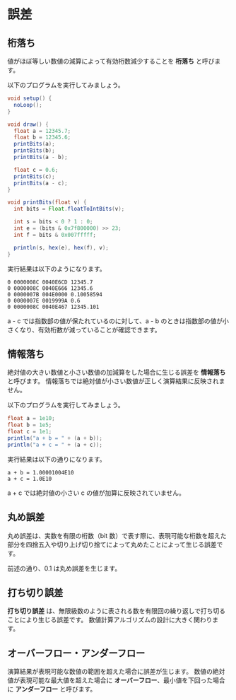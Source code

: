 # 誤差

## 桁落ち

値がほぼ等しい数値の減算によって有効桁数減少することを **桁落ち** と呼びます。

以下のプログラムを実行してみましょう。

```java
void setup() {
  noLoop();
}

void draw() {
  float a = 12345.7;
  float b = 12345.6;
  printBits(a);
  printBits(b);
  printBits(a - b);

  float c = 0.6;
  printBits(c);
  printBits(a - c);
}

void printBits(float v) {
  int bits = Float.floatToIntBits(v);

  int s = bits < 0 ? 1 : 0;
  int e = (bits & 0x7f800000) >> 23;
  int f = bits & 0x007fffff;

  println(s, hex(e), hex(f), v);
}
```

実行結果は以下のようになります。

```console
0 0000008C 0040E6CD 12345.7
0 0000008C 0040E666 12345.6
0 0000007B 004E0000 0.10058594
0 0000007E 0019999A 0.6
0 0000008C 0040E467 12345.101
```

a - c では指数部の値が保たれているのに対して、a - b のときは指数部の値が小さくなり、有効桁数が減っていることが確認できます。

## 情報落ち

絶対値の大きい数値と小さい数値の加減算をした場合に生じる誤差を **情報落ち** と呼びます。
情報落ちでは絶対値が小さい数値が正しく演算結果に反映されません。

以下のプログラムを実行してみましょう。

```java
float a = 1e10;
float b = 1e5;
float c = 1e1;
println("a + b = " + (a + b));
println("a + c = " + (a + c));
```

実行結果は以下の通りになります。

```console
a + b = 1.00001004E10
a + c = 1.0E10
```

a + c では絶対値の小さい c の値が加算に反映されていません。

## 丸め誤差

丸め誤差は、実数を有限の桁数（bit 数）で表す際に、表現可能な桁数を超えた部分を四捨五入や切り上げ切り捨てによって丸めたことによって生じる誤差です。

前述の通り、0.1 は丸め誤差を生じます。

## 打ち切り誤差

**打ち切り誤差** は、無限級数のように表される数を有限回の繰り返しで打ち切ることにより生じる誤差です。
数値計算アルゴリズムの設計に大きく関わります。

## オーバーフロー・アンダーフロー

演算結果が表現可能な数値の範囲を超えた場合に誤差が生じます。
数値の絶対値が表現可能な最大値を超えた場合に **オーバーフロー**、最小値を下回った場合に **アンダーフロー** と呼びます。
